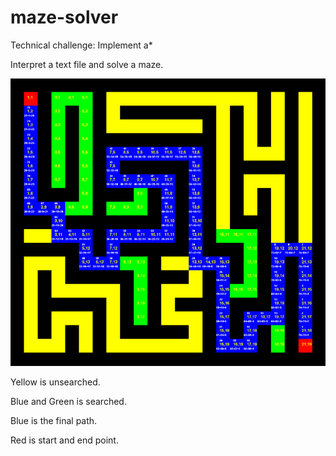 # maze-solver

Technical challenge: Implement a*

Interpret a text file and solve a maze.

![Preview](https://github.com/goldborough/maze-solver/blob/main/docs/images/PREVIEW_01.PNG)

Yellow is unsearched.

Blue and Green is searched.

Blue is the final path.

Red is start and end point.
